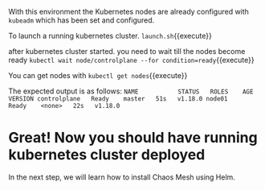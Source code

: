 With this environment the Kubernetes nodes are already configured with `kubeadm` which has been set and configured.

To launch a running kubernetes cluster.
`launch.sh`{{execute}}

after kubernetes cluster started. 
 you need to wait till the nodes become ready
`kubectl wait node/controlplane --for condition=ready`{{execute}}

You can get nodes with `kubectl get nodes`{{execute}}

The expected output is as follows:
`NAME           STATUS   ROLES    AGE   VERSION
controlplane   Ready    master   51s   v1.18.0
node01         Ready    <none>   22s   v1.18.0`

# Great! Now you should have running kubernetes cluster deployed

In the next step, we will learn how to install Chaos Mesh using Helm.